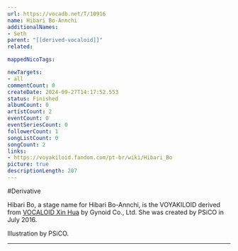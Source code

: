 ```yaml
---
url: https://vocadb.net/T/10916
name: Hibari Bo-Annchi
additionalNames: 
- Seth
parent: "[[derived-vocaloid]]"
related:

mappedNicoTags:

newTargets:
- all
commentCount: 0
createDate: 2024-09-27T14:17:52.553
status: Finished
albumCount: 0
artistCount: 2
eventCount: 0
eventSeriesCount: 0
followerCount: 1
songListCount: 0
songCount: 2
links: 
- https://voyakiloid.fandom.com/pt-br/wiki/Hibari_Bo
picture: true
descriptionLength: 207
---
```


#Derivative

Hibari Bo, a stage name for Hibari Bo-Annchi, is the VOYAKILOID derived from [VOCALOID Xin Hua](https://vocadb.net/Ar/30995) by Gynoid Co., Ltd. She was created by PSiCO in July 2016.

Illustration by PSiCO.

---

